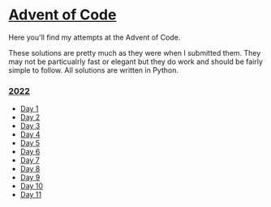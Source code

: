# [Advent of Code](https://adventofcode.com/)
Here you'll find my attempts at the Advent of Code. 

These solutions are pretty much as they were when I submitted them. They may not be particualrly fast or elegant but they do work and should be fairly simple to follow. All solutions are written in Python.

### [2022](2022)

- [Day 1](2022/Day_1) 
- [Day 2](2022/Day_2) 
- [Day 3](2022/Day_3)
- [Day 4](2022/Day_4) 
- [Day 5](2022/Day_5) 
- [Day 6](2022/Day_6)
- [Day 7](2022/Day_7)
- [Day 8](2022/Day_8)
- [Day 9](2022/Day_9)
- [Day 10](2022/Day_10)
- [Day 11](2022/Day_11)

<!-- - [Day 12](2022/Day_12) - [Day 13](2022/Day_13) - [Day 14](2022/Day_14) - [Day 15](2022/Day_15) - [Day 16](2022/Day_16) - [Day 17](2022/Day_17) - [Day 18](2022/Day_18) - [Day 19](2022/Day_19) - [Day 20](2022/Day_20) - [Day 21](2022/Day_21) - [Day 22](2022/Day_22) - [Day 23](2022/Day_23) - [Day 24](2022/Day_24) - [Day 25](2022/Day_25) -->

